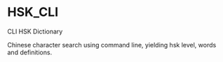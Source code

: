 # HSK_CLI
CLI HSK Dictionary

Chinese character search using command line, yielding hsk level, words and definitions.
